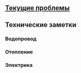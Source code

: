 ## [Текущие проблемы](https://github.com/grishina16/issues/issues)

## Технические заметки

### Водопровод

### Отопление

### Электрика
